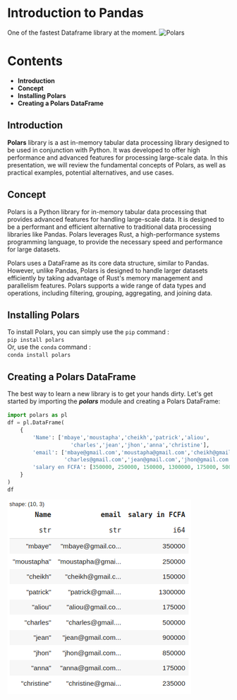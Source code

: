 # **Introduction to Pandas**
 One of the fastest Dataframe library at the moment.
![Polars](https://static.xomnia.com/2021/05/Polars_.png "Polars")
# **Contents**
- **Introduction**
- **Concept**
- **Installing Polars**
- **Creating a Polars DataFrame**
## **Introduction**
**Polars** library is a ast in-memory tabular data processing library designed to be used in conjunction with Python. It was developed to offer high performance and advanced features for processing large-scale data. In this presentation, we will review the fundamental concepts of Polars, as well as practical examples, potential alternatives, and use cases.
## **Concept**
Polars is a Python library for in-memory tabular data processing that provides advanced features for handling large-scale data. It is designed to be a performant and efficient alternative to traditional data processing libraries like Pandas. Polars leverages Rust, a high-performance systems programming language, to provide the necessary speed and performance for large datasets.

Polars uses a DataFrame as its core data structure, similar to Pandas. However, unlike Pandas, Polars is designed to handle larger datasets efficiently by taking advantage of Rust's memory management and parallelism features. Polars supports a wide range of data types and operations, including filtering, grouping, aggregating, and joining data.
## **Installing Polars**
To install Polars, you can simply use the `pip` command :  
`pip install polars`  
Or, use the `conda` command :  
`conda install polars`  
## **Creating a Polars DataFrame**
The best way to learn a new library is to get your hands dirty. Let's get started by importing the ***polars*** module and creating a Polars DataFrame:  
```python
import polars as pl
df = pl.DataFrame(
    {
        'Name': ['mbaye','moustapha','cheikh','patrick','aliou',
                    'charles','jean','jhon','anna','christine'],
        'email': ['mbaye@gmail.com','moustapha@gmail.com','cheikh@gmail.com', 'patrick@gmail.com','aliou@gmail.com',     
                  'charles@gmail.com','jean@gmail.com','jhon@gmail.com','anna@gmail.com','christine@gmail.com'],
        'salary en FCFA': [350000, 250000, 150000, 1300000, 175000, 500000, 900000, 850000, 175000, 235000]
    }
)
df  
```
![output](https://github.com/bmwathie/Examen_Python-M1_IA_Nov_2022/blob/main/img/Capture%20d%E2%80%99%C3%A9cran%20du%202023-03-06%2016-37-06.png?raw=true)




